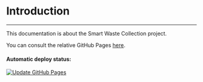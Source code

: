# Introduction

----

This documentation is about the Smart Waste Collection project.

You can consult the relative GitHub Pages [here](https://smartwastecollection.github.io/documentation/index.html).

#### Automatic deploy status:
[![Update GitHub Pages](https://github.com/smartwastecollection/documentation/actions/workflows/gh-pages.yml/badge.svg?branch=main)](https://github.com/smartwastecollection/documentation/actions/workflows/gh-pages.yml)

<!--![Diagram Image Link](./domain-analysis/app-use-case.puml)-->
